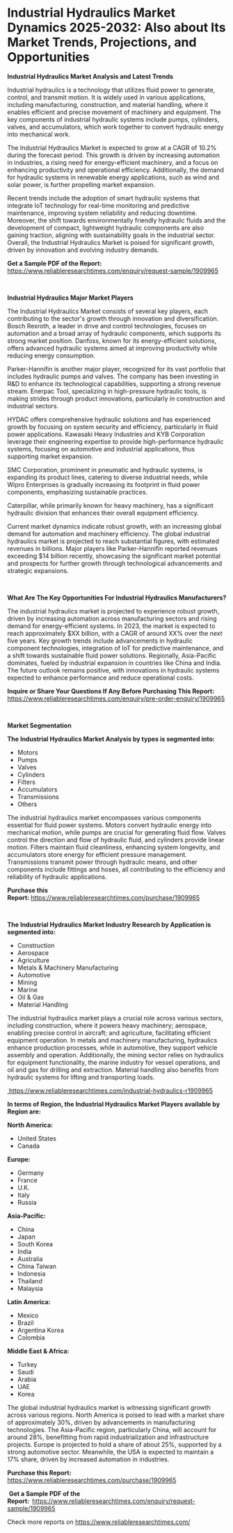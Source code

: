 <p><h1>Industrial Hydraulics Market Dynamics 2025-2032: Also about Its Market Trends, Projections, and Opportunities</h1></p><p><strong>Industrial Hydraulics Market Analysis and Latest Trends</strong></p>
<p><p>Industrial hydraulics is a technology that utilizes fluid power to generate, control, and transmit motion. It is widely used in various applications, including manufacturing, construction, and material handling, where it enables efficient and precise movement of machinery and equipment. The key components of industrial hydraulic systems include pumps, cylinders, valves, and accumulators, which work together to convert hydraulic energy into mechanical work.</p><p>The Industrial Hydraulics Market is expected to grow at a CAGR of 10.2% during the forecast period. This growth is driven by increasing automation in industries, a rising need for energy-efficient machinery, and a focus on enhancing productivity and operational efficiency. Additionally, the demand for hydraulic systems in renewable energy applications, such as wind and solar power, is further propelling market expansion.</p><p>Recent trends include the adoption of smart hydraulic systems that integrate IoT technology for real-time monitoring and predictive maintenance, improving system reliability and reducing downtime. Moreover, the shift towards environmentally friendly hydraulic fluids and the development of compact, lightweight hydraulic components are also gaining traction, aligning with sustainability goals in the industrial sector. Overall, the Industrial Hydraulics Market is poised for significant growth, driven by innovation and evolving industry demands.</p></p>
<p><strong>Get a Sample PDF of the Report:&nbsp;</strong> <a href="https://www.reliableresearchtimes.com/enquiry/request-sample/1909965?utm_campaign=3361&utm_medium=2&utm_source=Github&utm_content=ia&utm_term=10042025&utm_id=industrial-hydraulics">https://www.reliableresearchtimes.com/enquiry/request-sample/1909965</a></p>
<p>&nbsp;</p>
<p><strong>Industrial Hydraulics Major Market Players</strong></p>
<p><p>The Industrial Hydraulics Market consists of several key players, each contributing to the sector's growth through innovation and diversification. Bosch Rexroth, a leader in drive and control technologies, focuses on automation and a broad array of hydraulic components, which supports its strong market position. Danfoss, known for its energy-efficient solutions, offers advanced hydraulic systems aimed at improving productivity while reducing energy consumption.</p><p>Parker-Hannifin is another major player, recognized for its vast portfolio that includes hydraulic pumps and valves. The company has been investing in R&D to enhance its technological capabilities, supporting a strong revenue stream. Enerpac Tool, specializing in high-pressure hydraulic tools, is making strides through product innovations, particularly in construction and industrial sectors.</p><p>HYDAC offers comprehensive hydraulic solutions and has experienced growth by focusing on system security and efficiency, particularly in fluid power applications. Kawasaki Heavy Industries and KYB Corporation leverage their engineering expertise to provide high-performance hydraulic systems, focusing on automotive and industrial applications, thus supporting market expansion.</p><p>SMC Corporation, prominent in pneumatic and hydraulic systems, is expanding its product lines, catering to diverse industrial needs, while Wipro Enterprises is gradually increasing its footprint in fluid power components, emphasizing sustainable practices.</p><p>Caterpillar, while primarily known for heavy machinery, has a significant hydraulic division that enhances their overall equipment efficiency. </p><p>Current market dynamics indicate robust growth, with an increasing global demand for automation and machinery efficiency. The global industrial hydraulics market is projected to reach substantial figures, with estimated revenues in billions. Major players like Parker-Hannifin reported revenues exceeding $14 billion recently, showcasing the significant market potential and prospects for further growth through technological advancements and strategic expansions.</p></p>
<p>&nbsp;</p>
<p><strong>What Are The Key Opportunities For Industrial Hydraulics Manufacturers?</strong></p>
<p><p>The industrial hydraulics market is projected to experience robust growth, driven by increasing automation across manufacturing sectors and rising demand for energy-efficient systems. In 2023, the market is expected to reach approximately $XX billion, with a CAGR of around XX% over the next five years. Key growth trends include advancements in hydraulic component technologies, integration of IoT for predictive maintenance, and a shift towards sustainable fluid power solutions. Regionally, Asia-Pacific dominates, fueled by industrial expansion in countries like China and India. The future outlook remains positive, with innovations in hydraulic systems expected to enhance performance and reduce operational costs.</p></p>
<p><strong>Inquire or Share Your Questions If Any Before Purchasing This Report:</strong> <a href="https://www.reliableresearchtimes.com/enquiry/pre-order-enquiry/1909965?utm_campaign=3361&utm_medium=2&utm_source=Github&utm_content=ia&utm_term=10042025&utm_id=industrial-hydraulics">https://www.reliableresearchtimes.com/enquiry/pre-order-enquiry/1909965</a></p>
<p>&nbsp;</p>
<p><strong>Market Segmentation</strong></p>
<p><strong>The Industrial Hydraulics Market Analysis by types is segmented into:</strong></p>
<p><ul><li>Motors</li><li>Pumps</li><li>Valves</li><li>Cylinders</li><li>Filters</li><li>Accumulators</li><li>Transmissions</li><li>Others</li></ul></p>
<p><p>The industrial hydraulics market encompasses various components essential for fluid power systems. Motors convert hydraulic energy into mechanical motion, while pumps are crucial for generating fluid flow. Valves control the direction and flow of hydraulic fluid, and cylinders provide linear motion. Filters maintain fluid cleanliness, enhancing system longevity, and accumulators store energy for efficient pressure management. Transmissions transmit power through hydraulic means, and other components include fittings and hoses, all contributing to the efficiency and reliability of hydraulic applications.</p></p>
<p><strong>Purchase this Report:&nbsp;</strong><a href="https://www.reliableresearchtimes.com/purchase/1909965?utm_campaign=3361&utm_medium=2&utm_source=Github&utm_content=ia&utm_term=10042025&utm_id=industrial-hydraulics">https://www.reliableresearchtimes.com/purchase/1909965</a></p>
<p>&nbsp;</p>
<p><strong>The Industrial Hydraulics Market Industry Research by Application is segmented into:</strong></p>
<p><ul><li>Construction</li><li>Aerospace</li><li>Agriculture</li><li>Metals & Machinery Manufacturing</li><li>Automotive</li><li>Mining</li><li>Marine</li><li>Oil & Gas</li><li>Material Handling</li></ul></p>
<p><p>The industrial hydraulics market plays a crucial role across various sectors, including construction, where it powers heavy machinery; aerospace, enabling precise control in aircraft; and agriculture, facilitating efficient equipment operation. In metals and machinery manufacturing, hydraulics enhance production processes, while in automotive, they support vehicle assembly and operation. Additionally, the mining sector relies on hydraulics for equipment functionality, the marine industry for vessel operations, and oil and gas for drilling and extraction. Material handling also benefits from hydraulic systems for lifting and transporting loads.</p></p>
<p><a href="https://www.reliableresearchtimes.com/industrial-hydraulics-r1909965?utm_campaign=3361&utm_medium=2&utm_source=Github&utm_content=ia&utm_term=10042025&utm_id=industrial-hydraulics">&nbsp;https://www.reliableresearchtimes.com/industrial-hydraulics-r1909965</a></p>
<p><strong>In terms of Region, the Industrial Hydraulics Market Players available by Region are:</strong></p>
<p>
    <p> <strong> North America: </strong>
        <ul>
            <li>United States</li>
            <li>Canada</li>
        </ul>
        </p> 
    <p> <strong> Europe: </strong>
        <ul>
            <li>Germany</li>
            <li>France</li>
            <li>U.K.</li>
            <li>Italy</li>
            <li>Russia</li>
        </ul>
        </p> 
    <p> <strong> Asia-Pacific: </strong>
        <ul>
            <li>China</li>
            <li>Japan</li>
            <li>South Korea</li>
            <li>India</li>
            <li>Australia</li>
            <li>China Taiwan</li>
            <li>Indonesia</li>
            <li>Thailand</li>
            <li>Malaysia</li>
        </ul>
        </p> 
    <p> <strong> Latin America: </strong>
        <ul>
            <li>Mexico</li>
            <li>Brazil</li>
            <li>Argentina Korea</li>
            <li>Colombia</li>
        </ul>
        </p> 
    <p> <strong> Middle East & Africa: </strong>
        <ul>
            <li>Turkey</li>
            <li>Saudi</li>
            <li>Arabia</li>
            <li>UAE</li>
            <li>Korea</li>
        </ul>
    </p>
    </p>
<p><p>The global industrial hydraulics market is witnessing significant growth across various regions. North America is poised to lead with a market share of approximately 30%, driven by advancements in manufacturing technologies. The Asia-Pacific region, particularly China, will account for around 28%, benefitting from rapid industrialization and infrastructure projects. Europe is projected to hold a share of about 25%, supported by a strong automotive sector. Meanwhile, the USA is expected to maintain a 17% share, driven by increased automation in industries.</p></p>
<p><strong>Purchase this Report: </strong><a href="https://www.reliableresearchtimes.com/purchase/1909965?utm_campaign=3361&utm_medium=2&utm_source=Github&utm_content=ia&utm_term=10042025&utm_id=industrial-hydraulics">https://www.reliableresearchtimes.com/purchase/1909965</a></p>
<p>&nbsp;<strong>Get a Sample PDF of the Report:&nbsp;&nbsp;</strong><a href="https://www.reliableresearchtimes.com/enquiry/request-sample/1909965?utm_campaign=3361&utm_medium=2&utm_source=Github&utm_content=ia&utm_term=10042025&utm_id=industrial-hydraulics">https://www.reliableresearchtimes.com/enquiry/request-sample/1909965</a></p>
<p><strong></strong></p>
<p>Check more reports on <a href="https://www.reliableresearchtimes.com/?utm_campaign=3361&utm_medium=2&utm_source=Github&utm_content=ia&utm_term=10042025&utm_id=industrial-hydraulics">https://www.reliableresearchtimes.com/</a></p>
